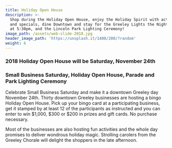 ```yaml
---
title: Holiday Open House
description: >-
  Shop during the Holiday Open House, enjoy the Holiday Spirit with activities
  and specials, dine Downtown and stay for the Greeley Lights the Night Parade
  at 5:30pm, and the Lincoln Park Lighting Ceremony!
image_path: /assets/web-slide-2018.jpg
header_image_path: 'https://unsplash.it/1400/200/?random'
weight: 6
---
```


### 2018 Holiday Open House will be Saturday, November 24th

### Small Business Saturday, Holiday Open House, Parade and Park Lighting Ceremony

Celebrate Small Business Saturday and make it a downtown Greeley day November 24th. Thirty downtown Greeley businesses are hosting a bingo Holiday Open House. Pick up your bingo card at a participating business, get it stamped by at least 12 of the participants as instructed and you can enter to win $1,000, $300 or $200 in prizes and gift cards. No purchase necessary.

Most of the businesses are also hosting fun activities and the whole day promises to deliver wondrous holiday magic. Strolling carolers from the Greeley Chorale will delight the shoppers in the late afternoon.